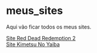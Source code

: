 # meus_sites
Aqui vão ficar todos os meus sites.

<a href='https://iamliper.github.io/meus_sites/Red_Dead_Redemption_2/' target='_blank'>Site Red Dead Redemption 2</a>
<br>
<a href='https://iamliper.github.io/meus_sites/site_kimetsu_no_yaiba/kimetsunoyaiba.html/' target='_blank'>Site Kimetsu No Yaiba </a>
